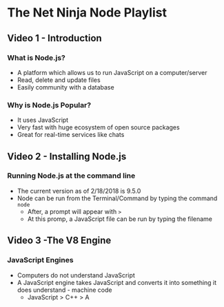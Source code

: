 # The Net Ninja Node Playlist

## Video 1 - Introduction

### What is Node.js?

* A platform which allows us to run JavaScript on a computer/server
* Read, delete and update files
* Easily community with a database

### Why is Node.js Popular?
* It uses JavaScript
* Very fast with huge ecosystem of open source packages
* Great for real-time services like chats

## Video 2 - Installing Node.js

### Running Node.js at the command line

* The current version as of 2/18/2018 is 9.5.0
* Node can be run from the Terminal/Command by typing the command ```node```
	* After, a prompt will appear with ```>```
	* At this promp, a JavaScript file can be run by typing the filename

## Video 3 -The V8 Engine

### JavaScript Engines

*  Computers do not understand JavaScript
* A JavaScript engine takes JavaScript and converts it into something it does understand - machine code
	* JavaScript > C++ > A


<!--stackedit_data:
eyJoaXN0b3J5IjpbLTIwNjY2NTM1XX0=
-->